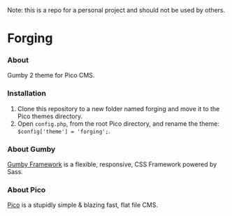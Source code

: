 Note: this is a repo for a personal project and should not be used by others.

# Forging

### About

Gumby 2 theme for Pico CMS.

### Installation

1. Clone this repository to a new folder named forging and move it to the Pico themes directory.
2. Open `config.php`, from the root Pico directory, and rename the theme: `$config['theme'] = 'forging';`.

### About Gumby

[Gumby Framework](http://gumbyframework.com/) is a flexible, responsive, CSS Framework powered by Sass.

### About Pico

[Pico](http://picocms.org/) is a stupidly simple & blazing fast, flat file CMS.
